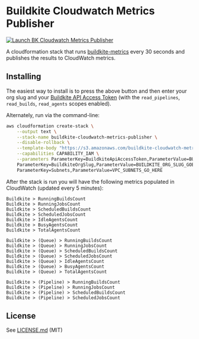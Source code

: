 # Buildkite Cloudwatch Metrics Publisher

[![Launch BK Cloudwatch Metrics Publisher](http://docs.aws.amazon.com/AWSCloudFormation/latest/UserGuide/images/cloudformation-launch-stack-button.png)](https://console.aws.amazon.com/cloudformation/home?region=us-east-1#/stacks/new?stackName=buildkite-cloudwatch-metrics-publisher&templateURL=https://s3.amazonaws.com/buildkite-cloudwatch-metrics-publisher/master/cloudwatch-metrics-publisher.json)

A cloudformation stack that runs [buildkite-metrics](https://github.com/buildkite/buildkite-metrics) every 30 seconds and publishes the results to CloudWatch metrics.

## Installing

The easiest way to install is to press the above button and then enter your org slug and your [Buildkite API Access Token](https://buildkite.com/user/api-access-tokens) (with the `read_pipelines`, `read_builds`, `read_agents` scopes enabled).

Alternately, run via the command-line:

```bash
aws cloudformation create-stack \
	--output text \
	--stack-name buildkite-cloudwatch-metrics-publisher \
	--disable-rollback \
	--template-body "https://s3.amazonaws.com/buildkite-cloudwatch-metrics-publisher/master/cloudwatch-metrics-publisher.json" \
	--capabilities CAPABILITY_IAM \
	--parameters ParameterKey=BuildkiteApiAccessToken,ParameterValue=BUILDKITE_API_TOKEN_GOES_HERE \
	ParameterKey=BuildkiteOrgSlug,ParameterValue=BUILDKITE_ORG_SLUG_GOES_HERE \
	ParameterKey=Subnets,ParameterValue=VPC_SUBNETS_GO_HERE
```

After the stack is run you will have the following metrics populated in CloudWatch (updated every 5 minutes):

```
Buildkite > RunningBuildsCount
Buildkite > RunningJobsCount
Buildkite > ScheduledBuildsCount
Buildkite > ScheduledJobsCount
Buildkite > IdleAgentsCount
Buildkite > BusyAgentsCount
Buildkite > TotalAgentsCount

Buildkite > (Queue) > RunningBuildsCount
Buildkite > (Queue) > RunningJobsCount
Buildkite > (Queue) > ScheduledBuildsCount
Buildkite > (Queue) > ScheduledJobsCount
Buildkite > (Queue) > IdleAgentsCount
Buildkite > (Queue) > BusyAgentsCount
Buildkite > (Queue) > TotalAgentsCount

Buildkite > (Pipeline) > RunningBuildsCount
Buildkite > (Pipeline) > RunningJobsCount
Buildkite > (Pipeline) > ScheduledBuildsCount
Buildkite > (Pipeline) > ScheduledJobsCount
```

## License

See [LICENSE.md](LICENSE.md) (MIT)
